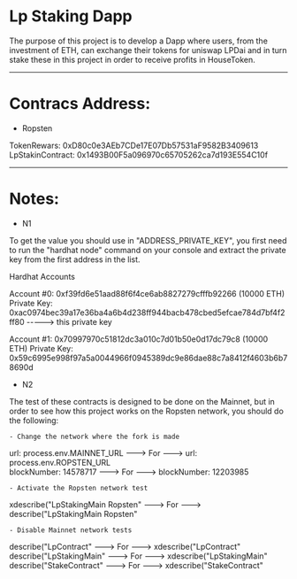 # Lp Staking Dapp <br>

The purpose of this project is to develop a Dapp where users, from the investment of ETH, can exchange their tokens for uniswap LPDai and 
in turn stake these in this project in order to receive profits in HouseToken.

---------------------------------------------------------------------------------------------------
# Contracs Address: <br>

- Ropsten <br>

TokenRewars: 0xD80c0e3AEb7CDe17E07Db57531aF9582B3409613<br>
LpStakinContract: 0x1493B00F5a096970c65705262ca7d193E554C10f<br>

---------------------------------------------------------------------------------------------------
# Notes: <br>

- N1 <br>

To get the value you should use in "ADDRESS_PRIVATE_KEY", you first need to run the "hardhat node" command on your console and extract the private key from the first address in the list.

Hardhat Accounts

Account #0: 0xf39fd6e51aad88f6f4ce6ab8827279cfffb92266 (10000 ETH)
Private Key: 0xac0974bec39a17e36ba4a6b4d238ff944bacb478cbed5efcae784d7bf4f2ff80  -----> this private key

Account #1: 0x70997970c51812dc3a010c7d01b50e0d17dc79c8 (10000 ETH)
Private Key: 0x59c6995e998f97a5a0044966f0945389dc9e86dae88c7a8412f4603b6b78690d
<br>

- N2 <br>

The test of these contracts is designed to be done on the Mainnet, but in order to see how this project works on the Ropsten network, you should do the following:

    - Change the network where the fork is made

url: process.env.MAINNET_URL ---> For ---> url: process.env.ROPSTEN_URL<br>
blockNumber: 14578717 ---> For ---> blockNumber: 12203985<br>

    - Activate the Ropsten network test

xdescribe("LpStakingMain Ropsten" ---> For ---> describe("LpStakingMain Ropsten"

    - Disable Mainnet network tests

describe("LpContract" ---> For ---> xdescribe("LpContract"<br>
describe("LpStakingMain" ---> For ---> xdescribe("LpStakingMain"<br>
describe("StakeContract" ---> For ---> xdescribe("StakeContract"<br>
<br>


